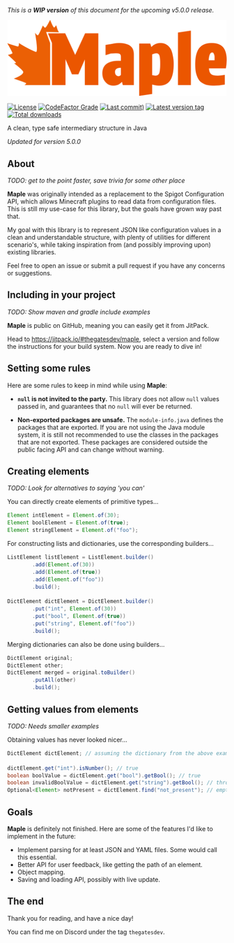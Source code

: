 *This is a **WIP version** of this document for the upcoming v5.0.0 release.*

[![maple-banner-plain](doc/maple-banner-plain.svg)](#)

[![License](https://img.shields.io/github/license/thegatesdev/maple?style=flat-square&labelColor=%230C090D&color=%23EB5600)](#)
[![CodeFactor Grade](https://img.shields.io/codefactor/grade/github/thegatesdev/maple?style=flat-square&labelColor=%230C090D&color=%23EB5600)](https://www.codefactor.io/repository/github/thegatesdev/maple)
[![Last commit)](https://img.shields.io/github/last-commit/thegatesdev/maple?style=flat-square&labelColor=%230C090D&color=%23EB5600)](https://github.com/thegatesdev/maple/commits/main/)
[![Latest version tag](https://img.shields.io/github/v/release/thegatesdev/maple?style=flat-square&labelColor=%230C090D&color=%23EB5600)](https://github.com/thegatesdev/maple/releases)
[![Total downloads](https://img.shields.io/github/downloads/thegatesdev/maple/total?style=flat-square&labelColor=%230C090D&color=%23EB5600)](https://github.com/thegatesdev/maple/releases)

A clean, type safe intermediary structure in Java

*Updated for version 5.0.0*

## About

*TODO: get to the point faster, save trivia for some other place*

**Maple** was originally intended as a replacement to the Spigot Configuration API,
which allows Minecraft plugins to read data from configuration files.
This is still my use-case for this library, but the goals have grown way past that.

My goal with this library is to represent JSON like configuration values
in a clean and understandable structure, with plenty of utilities for different scenario's,
while taking inspiration from (and possibly improving upon) existing libraries.

Feel free to open an issue or submit a pull request if you have any concerns or suggestions.

## Including in your project

*TODO: Show maven and gradle include examples*

**Maple** is public on GitHub, meaning you can easily get it from JitPack.

Head to https://jitpack.io/#thegatesdev/maple,
select a version and follow the instructions for your build system.
Now you are ready to dive in!

## Setting some rules

Here are some rules to keep in mind while using **Maple**:

-  **`null` is not invited to the party.**
This library does not allow `null` values passed in, and guarantees that no `null` will ever be returned.

- **Non-exported packages are unsafe.**
The `module-info.java` defines the packages that are exported.
If you are not using the Java module system, it is still not recommended
to use the classes in the packages that are not exported. 
These packages are considered outside the public facing API and can change without warning.

## Creating elements

*TODO: Look for alternatives to saying 'you can'*

You can directly create elements of primitive types...
```java
Element intElement = Element.of(30);
Element boolElement = Element.of(true);
Element stringElement = Element.of("foo");
```
For constructing lists and dictionaries, use the corresponding builders...
```java
ListElement listElement = ListElement.builder()
        .add(Element.of(30))
        .add(Element.of(true))
        .add(Element.of("foo"))
        .build();

DictElement dictElement = DictElement.builder()
        .put("int", Element.of(30))
        .put("bool", Element.of(true))
        .put("string", Element.of("foo"))
        .build();
```
Merging dictionaries can also be done using builders...
```java
DictElement original;
DictElement other;
DictElement merged = original.toBuilder()
        .putAll(other)
        .build();
```

## Getting values from elements

*TODO: Needs smaller examples*

Obtaining values has never looked nicer...
```java
DictElement dictElement; // assuming the dictionary from the above example

dictElement.get("int").isNumber(); // true
boolean boolValue = dictElement.get("bool").getBool(); // true
boolean invalidBoolValue = dictElement.get("string").getBool(); // throws ElementTypeException
Optional<Element> notPresent = dictElement.find("not_present"); // empty optional
```

## Goals

**Maple** is definitely not finished. Here are some of the features I'd like to implement in the future:

- Implement parsing for at least JSON and YAML files. Some would call this essential.
- Better API for user feedback, like getting the path of an element.
- Object mapping.
- Saving and loading API, possibly with live update.

## The end

Thank you for reading, and have a nice day!

You can find me on Discord under the tag `thegatesdev`.
